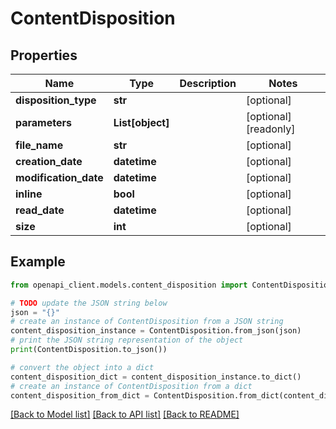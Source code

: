 # ContentDisposition


## Properties

Name | Type | Description | Notes
------------ | ------------- | ------------- | -------------
**disposition_type** | **str** |  | [optional] 
**parameters** | **List[object]** |  | [optional] [readonly] 
**file_name** | **str** |  | [optional] 
**creation_date** | **datetime** |  | [optional] 
**modification_date** | **datetime** |  | [optional] 
**inline** | **bool** |  | [optional] 
**read_date** | **datetime** |  | [optional] 
**size** | **int** |  | [optional] 

## Example

```python
from openapi_client.models.content_disposition import ContentDisposition

# TODO update the JSON string below
json = "{}"
# create an instance of ContentDisposition from a JSON string
content_disposition_instance = ContentDisposition.from_json(json)
# print the JSON string representation of the object
print(ContentDisposition.to_json())

# convert the object into a dict
content_disposition_dict = content_disposition_instance.to_dict()
# create an instance of ContentDisposition from a dict
content_disposition_from_dict = ContentDisposition.from_dict(content_disposition_dict)
```
[[Back to Model list]](../README.md#documentation-for-models) [[Back to API list]](../README.md#documentation-for-api-endpoints) [[Back to README]](../README.md)


